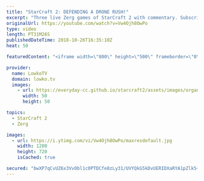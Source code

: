 ```yaml
---
title: "StarCraft 2: DEFENDING A DRONE RUSH!"
excerpt: "Three live Zerg games of StarCraft 2 with commentary. Subscribe for more videos: http://lowko.tv/youtube Swarming the Protoss: https://goo.gl/apsXSW  In this StarCraft 2 video I play three Zerg vs Zerg matches while giving commentary to them at the same time. There's a variety of strategies here. My"
originalUrl: https://youtube.com/watch?v=Vw4Ojh8OwPo
type: video
length: PT31M26S
publishedDateTime: 2018-10-26T16:35:10Z
heat: 50

featuredContent: "<iframe width=\"800\" height=\"500\" frameborder=\"0\" src=\"https://www.youtube.com/embed/Vw4Ojh8OwPo\" allow=\"accelerometer; autoplay; encrypted-media; gyroscope; picture-in-picture\" allowfullscreen></iframe>"

provider:
  name: LowkoTV
  domain: lowko.tv
  images:
    - url: https://everyday-cc.github.io/starcraft2/assets/images/organizations/lowko.tv-50x50.jpg
      width: 50
      height: 50

topics:
  - StarCraft 2
  - Zerg

images:
  - url: https://i.ytimg.com/vi/Vw4Ojh8OwPo/maxresdefault.jpg
    width: 1280
    height: 720
    isCached: true

secured: "bwXP7qCvUZ6x3VvObl1c0PTDCfe8zLy31/UVYQkG5kDvUERIDXaRYA1pZlk5+0csyKmkvcKjtnDR5hZzhgwRqbNVeKscVmRKCh3jZEiqGjLdWwLW0huh2h04fsF2kq8gUHs7ig2mMRXAN4TwDUc3aNNdHDWssx6bdUY8YoPHfarjEZ+Vbdsz1AMAq/6KDX4jw/l2lsSPNh2Y7YSLCb5W+D753z+tr4aeAxmODrOnxpo6zCSyb6g+ZLg4iZmmso3yDcm0tPCiCIKkP3JY9tfP26uIFb/QTjA1L0UpDxIBGeHLy4NdMSKGn0Q7iFV3/gcSaRE2joynO8OMGaqjGw1k9I9JgWd+0xzIBklY7Am+RyHscCLQzNXMMgD2blzVPueQPK0thrVJFILIBAq4xkE8lx2sxr94Pal6YAUjKFWrig4=;DyUJ9/qa+DozAoOQSWgpXg=="
---
```


